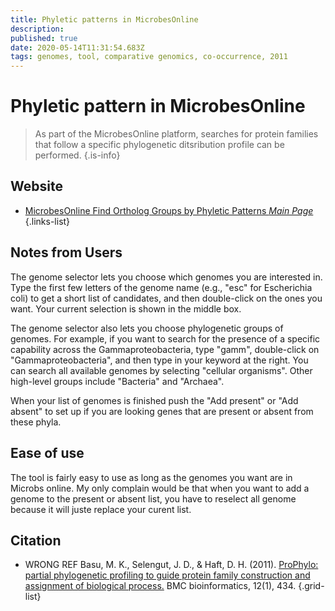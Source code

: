 ```yaml
---
title: Phyletic patterns in MicrobesOnline
description: 
published: true
date: 2020-05-14T11:31:54.683Z
tags: genomes, tool, comparative genomics, co-occurrence, 2011
---
```


# Phyletic pattern in MicrobesOnline
> As  part of the MicrobesOnline platform, searches for protein families that follow a specific phylogenetic ditsribution profile can be performed.
{.is-info}

## Website
- [MicrobesOnline Find Ortholog Groups by Phyletic Patterns *Main Page*](http://www.microbesonline.org/cgi-bin/matchphyloprofile.cgi)
{.links-list}

## Notes from Users
The genome selector lets you choose which genomes you are interested in. Type the first few letters of the genome name (e.g., "esc" for Escherichia coli) to get a short list of candidates, and then double-click on the ones you want. Your current selection is shown in the middle box.

The genome selector also lets you choose phylogenetic groups of genomes. For example, if you want to search for the presence of a specific capability across the Gammaproteobacteria, type "gamm", double-click on "Gammaproteobacteria", and then type in your keyword at the right. You can search all available genomes by selecting "cellular organisms". Other high-level groups include "Bacteria" and "Archaea".

When your list of genomes is finished push the "Add present" or "Add absent" to set up if you are looking genes that are present or absent from these phyla. 

## Ease of use
The tool is fairly easy to use as long as the genomes you want are in Microbs online. My only complain would be that when you want to add a genome to the present or absent list, you have to reselect all genome because it will juste replace your curent list.

## Citation
-  WRONG REF Basu, M. K., Selengut, J. D., & Haft, D. H. (2011). [ProPhylo: partial phylogenetic profiling to guide protein family construction and assignment of biological process.](https://bmcbioinformatics.biomedcentral.com/articles/10.1186/1471-2105-12-434) BMC bioinformatics, 12(1), 434.
{.grid-list}
